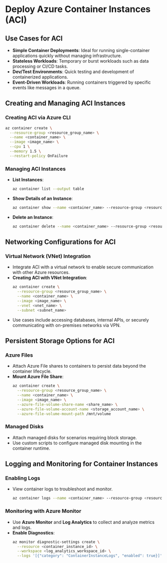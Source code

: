 # Deploy Azure Container Instances (ACI)

## Use Cases for ACI
- **Simple Container Deployments**: Ideal for running single-container applications quickly without managing infrastructure.
- **Stateless Workloads**: Temporary or burst workloads such as data processing or CI/CD tasks.
- **Dev/Test Environments**: Quick testing and development of containerized applications.
- **Event-Driven Workloads**: Running containers triggered by specific events like messages in a queue.

## Creating and Managing ACI Instances

### Creating ACI via Azure CLI
```bash
az container create \
  --resource-group <resource_group_name> \
  --name <container_name> \
  --image <image_name> \
  --cpu 1 \
  --memory 1.5 \
  --restart-policy OnFailure
```

### Managing ACI Instances
- **List Instances**:
  ```bash
  az container list --output table
  ```
- **Show Details of an Instance**:
  ```bash
  az container show --name <container_name> --resource-group <resource_group_name>
  ```
- **Delete an Instance**:
  ```bash
  az container delete --name <container_name> --resource-group <resource_group_name>
  ```

## Networking Configurations for ACI

### Virtual Network (VNet) Integration
- Integrate ACI with a virtual network to enable secure communication with other Azure resources.
- **Creating ACI with VNet Integration**:
  ```bash
  az container create \
    --resource-group <resource_group_name> \
    --name <container_name> \
    --image <image_name> \
    --vnet <vnet_name> \
    --subnet <subnet_name>
  ```
- Use cases include accessing databases, internal APIs, or securely communicating with on-premises networks via VPN.

## Persistent Storage Options for ACI

### Azure Files
- Attach Azure File shares to containers to persist data beyond the container lifecycle.
- **Mount Azure File Share**:
  ```bash
  az container create \
    --resource-group <resource_group_name> \
    --name <container_name> \
    --image <image_name> \
    --azure-file-volume-share-name <share_name> \
    --azure-file-volume-account-name <storage_account_name> \
    --azure-file-volume-mount-path /mnt/volume
  ```

### Managed Disks
- Attach managed disks for scenarios requiring block storage.
- Use custom scripts to configure managed disk mounting in the container runtime.

## Logging and Monitoring for Container Instances

### Enabling Logs
- View container logs to troubleshoot and monitor.
  ```bash
  az container logs --name <container_name> --resource-group <resource_group_name>
  ```

### Monitoring with Azure Monitor
- Use **Azure Monitor** and **Log Analytics** to collect and analyze metrics and logs.
- **Enable Diagnostics**:
  ```bash
  az monitor diagnostic-settings create \
    --resource <container_instance_id> \
    --workspace <log_analytics_workspace_id> \
    --logs '[{"category": "ContainerInstanceLogs", "enabled": true}]'
  ```

